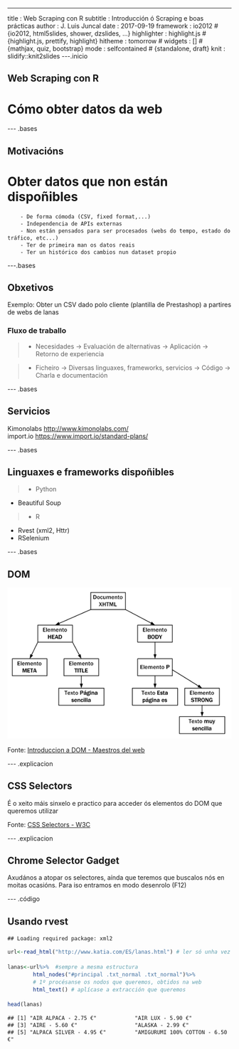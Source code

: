 ---
title       : Web Scraping con R
subtitle    : Introducción ó Scraping e boas prácticas
author      : J. Luis Juncal
date        : 2017-09-19
framework   : io2012        # {io2012, html5slides, shower, dzslides, ...}
highlighter : highlight.js  # {highlight.js, prettify, highlight}
hitheme     : tomorrow      # 
widgets     : []            # {mathjax, quiz, bootstrap}
mode        : selfcontained # {standalone, draft}
knit        : slidify::knit2slides
---.inicio

## Web Scraping con R
  
    
    
# Cómo obter datos da web





--- .bases

## Motivacións

# Obter datos que non están dispoñibles  



        - De forma cómoda (CSV, fixed format,...)
        - Independencia de APIs externas
        - Non están pensados para ser procesados (webs do tempo, estado do tráfico, etc...)
        - Ter de primeira man os datos reais
        - Ter un histórico dos cambios nun dataset propio

---.bases

## Obxetivos  
  
  Exemplo: Obter un CSV dado polo cliente (plantilla de Prestashop) a partires de webs de lanas


### Fluxo de traballo

>- Necesidades -> Evaluación de alternativas -> Aplicación -> Retorno de experiencia

>- Ficheiro    -> Diversas linguaxes, frameworks, servicios -> Código -> Charla e documentación

--- .bases
## Servicios
  
  
Kimonolabs <http://www.kimonolabs.com/>  
import.io <https://www.import.io/standard-plans/>


--- .bases

## Linguaxes e frameworks dispoñibles  

 >-  Python 
 + Beautiful Soup
 >-  R  
 + Rvest (xml2, Httr)
 + RSelenium
  
            

         
        

--- .bases

## DOM



 ![DOM](./assets/img/DOM.gif)





<div class='source'>
  Fonte: <a href='http://librosweb.es/libro/ajax/capitulo_4.html'>Introduccion a DOM - Maestros del web</a>
</div>

--- .explicacion
## CSS Selectors 

É o xeito máis sinxelo e practico para acceder ós elementos do DOM que queremos utilizar

<div class='source'>
  Fonte: <a href='https://www.w3schools.com/cssref/css_selectors.asp'>CSS Selectors - W3C</a>
</div>


--- .explicacion
## Chrome Selector Gadget

Axudános a atopar os selectores, aínda que teremos que buscalos nós en moitas ocasións.
Para iso entramos en modo desenrolo (F12)

--- .código
## Usando rvest

```
## Loading required package: xml2
```


```r
url<-read_html("http://www.katia.com/ES/lanas.html") # ler só unha vez

lanas<-url%>%  #sempre a mesma estructura 
        html_nodes("#principal .txt_normal .txt_normal")%>% 
        # 1º procésanse os nodos que queremos, obtidos na web
        html_text() # aplícase a extracción que queremos

head(lanas)
```

```
## [1] "AIR ALPACA - 2.75 €"            "AIR LUX - 5.90 €"              
## [3] "AIRE - 5.60 €"                  "ALASKA - 2.99 €"               
## [5] "ALPACA SILVER - 4.95 €"         "AMIGURUMI 100% COTTON - 6.50 €"
```


